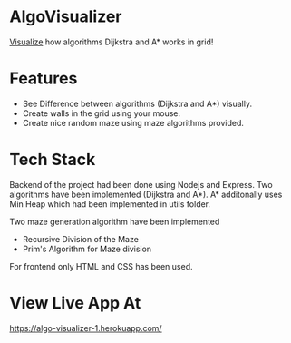 AlgoVisualizer
===

[Visualize](https://algo-visualizer-1.herokuapp.com/) how algorithms Dijkstra and A* works in grid!

# Features

* See Difference between algorithms (Dijkstra and A*) visually.
* Create walls in the grid using your mouse.
* Create nice random maze using maze algorithms provided.


# Tech Stack

Backend of the project had been done using Nodejs and Express. Two algorithms have been implemented (Dijkstra and A*). A* additonally uses Min Heap which had been implemented in utils folder.

Two maze generation algorithm have been implemented
- Recursive Division of the Maze
- Prim's Algorithm for Maze division

For frontend only HTML and CSS has been used.

# View Live App At

https://algo-visualizer-1.herokuapp.com/